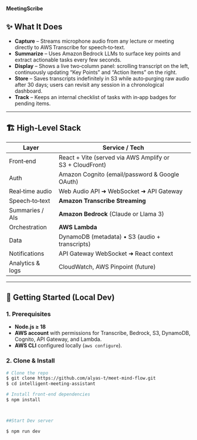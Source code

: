 

**MeetingScribe**

## ✨ What It Does
* **Capture** – Streams microphone audio from any lecture or meeting directly to AWS Transcribe for speech‑to‑text.
* **Summarize** – Uses Amazon Bedrock LLMs to surface key points and extract actionable tasks every few seconds.
* **Display** – Shows a live two‑column panel: scrolling transcript on the left, continuously updating “Key Points” and “Action Items” on the right.
* **Store** – Saves transcripts indefinitely in S3 while auto‑purging raw audio after 30 days; users can revisit any session in a chronological dashboard.
* **Track** – Keeps an internal checklist of tasks with in‑app badges for pending items.

---

## 🏗️ High‑Level Stack
| Layer | Service / Tech |
|---|---|
| Front‑end | React + Vite (served via AWS Amplify or S3 + CloudFront) |
| Auth | Amazon Cognito (email/password & Google OAuth) |
| Real‑time audio | Web Audio API ➜ WebSocket ➜ API Gateway |
| Speech‑to‑text | **Amazon Transcribe Streaming** |
| Summaries / AIs | **Amazon Bedrock** (Claude or Llama 3) |
| Orchestration | **AWS Lambda** |
| Data | DynamoDB (metadata) • S3 (audio + transcripts) |
| Notifications | API Gateway WebSocket ➜ React context |
| Analytics & logs | CloudWatch, AWS Pinpoint (future) |

---

## 🚀 Getting Started (Local Dev)

### 1. Prerequisites
* **Node.js ≥ 18**
* **AWS account** with permissions for Transcribe, Bedrock, S3, DynamoDB, Cognito, API Gateway, and Lambda.
* **AWS CLI** configured locally (`aws configure`).

### 2. Clone & Install
```bash
# Clone the repo
$ git clone https://github.com/alyas-t/meet-mind-flow.git
$ cd intelligent‑meeting‑assistant

# Install front‑end dependencies
$ npm install



##Start Dev server

$ npm run dev




